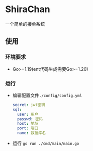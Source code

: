 # ShiraChan

一个简单的接单系统

## 使用

### 环境要求

- Go>=1.19(ent代码生成需要Go>=1.20)

### 运行

- 编辑配置文件`./config/config.yml`
  ```yaml
  secret: jwt密钥
  sql:
    user: 用户
    passwd: 密码
    host: 地址
    port: 端口
    name: 数据库名
  ```
- 运行 
  `go run ./cmd/main/main.go`